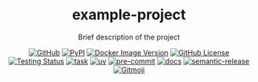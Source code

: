 <h1 align="center">example-project</h1>

<p align="center">
Brief description of the project
</p>

<p align="center">
  <a href="https://github.com/juftin/example-project"><img src="https://img.shields.io/github/v/release/juftin/example-project?color=blue&label=example-project&logo=github" alt="GitHub"></a>
  <a href="https://pypi.python.org/pypi/example-project/"><img src="https://img.shields.io/pypi/pyversions/example-project?label=PyPI&logo=python" alt="PyPI"></a>
  <a href="https://hub.docker.com/r/juftin/example-project"><img src="https://img.shields.io/docker/v/juftin/example-project?color=blue&label=docker&logo=docker" alt="Docker Image Version"></a>
  <a href="https://github.com/juftin/example-project/blob/main/LICENSE"><img src="https://img.shields.io/github/license/juftin/example-project?color=blue&label=License" alt="GitHub License"></a>
  <a href="https://github.com/juftin/example-project/actions/workflows/test.yaml?query=branch%3Amain"><img src="https://github.com/juftin/example-project/actions/workflows/test.yaml/badge.svg?branch=main" alt="Testing Status"></a>
  <a href="https://github.com/go-task/task"><img src="https://img.shields.io/badge/task---?message=task&logo=task&color=teal&labelColor=grey" alt="task"></a>
  <a href="https://github.com/astral-sh/uv"><img src="https://img.shields.io/endpoint?url=https://raw.githubusercontent.com/astral-sh/uv/main/assets/badge/v0.json" alt="uv"></a>
  <a href="https://github.com/pre-commit/pre-commit"><img src="https://img.shields.io/badge/pre--commit-enabled-lightgreen?logo=pre-commit" alt="pre-commit"></a>
  <a href="https://juftin.github.io/example-project/"><img src="https://img.shields.io/static/v1?message=docs&color=526CFE&logo=Material+for+MkDocs&logoColor=FFFFFF&label=" alt="docs"></a>
  <a href="https://github.com/semantic-release/semantic-release"><img src="https://img.shields.io/badge/%20%20%F0%9F%93%A6%F0%9F%9A%80-semantic--release-e10079.svg" alt="semantic-release"></a>
  <a href="https://gitmoji.dev"><img src="https://img.shields.io/badge/gitmoji-%20😜%20😍-FFDD67.svg" alt="Gitmoji"></a>
</p>
